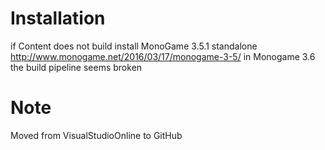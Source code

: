 # Installation

if Content does not build install MonoGame 3.5.1 standalone
http://www.monogame.net/2016/03/17/monogame-3-5/
in Monogame 3.6 the build pipeline seems broken

# Note
Moved from VisualStudioOnline to GitHub
